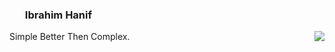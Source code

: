 ### <img src='https://raw.githubusercontent.com/madebybowtie/FlagKit/master/Assets/PNG/ID%402x.png' width='21' height='15'> Ibrahim Hanif

<img align="right" src="https://github-readme-stats.vercel.app/api?username=ibrahim4529&show_icons=true&icon_color=0366d6&text_color=24292e&bg_color=ffffff&hide_title=true" />

Simple Better Then Complex.
